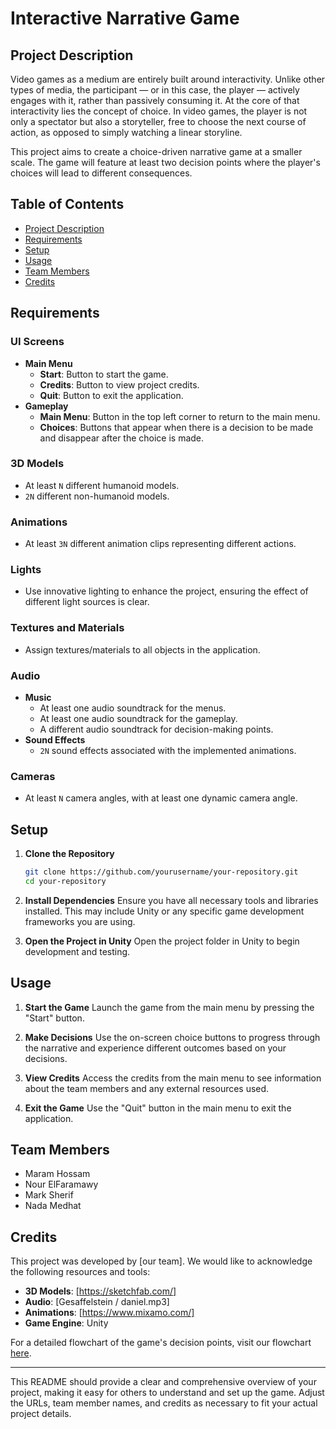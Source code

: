 # Interactive Narrative Game

## Project Description

Video games as a medium are entirely built around interactivity. Unlike other types of media, the participant — or in this case, the player — actively engages with it, rather than passively consuming it. At the core of that interactivity lies the concept of choice. In video games, the player is not only a spectator but also a storyteller, free to choose the next course of action, as opposed to simply watching a linear storyline.

This project aims to create a choice-driven narrative game at a smaller scale. The game will feature at least two decision points where the player's choices will lead to different consequences.

## Table of Contents

- [Project Description](#project-description)
- [Requirements](#requirements)
- [Setup](#setup)
- [Usage](#usage)
- [Team Members](#team-members)
- [Credits](#credits)

## Requirements

### UI Screens
- **Main Menu**
  - **Start**: Button to start the game.
  - **Credits**: Button to view project credits.
  - **Quit**: Button to exit the application.
- **Gameplay**
  - **Main Menu**: Button in the top left corner to return to the main menu.
  - **Choices**: Buttons that appear when there is a decision to be made and disappear after the choice is made.

### 3D Models
- At least `N` different humanoid models.
- `2N` different non-humanoid models.

### Animations
- At least `3N` different animation clips representing different actions.

### Lights
- Use innovative lighting to enhance the project, ensuring the effect of different light sources is clear.

### Textures and Materials
- Assign textures/materials to all objects in the application.

### Audio
- **Music**
  - At least one audio soundtrack for the menus.
  - At least one audio soundtrack for the gameplay.
  - A different audio soundtrack for decision-making points.
- **Sound Effects**
  - `2N` sound effects associated with the implemented animations.

### Cameras
- At least `N` camera angles, with at least one dynamic camera angle.

## Setup

1. **Clone the Repository**
   ```sh
   git clone https://github.com/yourusername/your-repository.git
   cd your-repository
   ```

2. **Install Dependencies**
   Ensure you have all necessary tools and libraries installed. This may include Unity or any specific game development frameworks you are using.

3. **Open the Project in Unity**
   Open the project folder in Unity to begin development and testing.

## Usage

1. **Start the Game**
   Launch the game from the main menu by pressing the "Start" button.

2. **Make Decisions**
   Use the on-screen choice buttons to progress through the narrative and experience different outcomes based on your decisions.

3. **View Credits**
   Access the credits from the main menu to see information about the team members and any external resources used.

4. **Exit the Game**
   Use the "Quit" button in the main menu to exit the application.

## Team Members

- Maram Hossam
- Nour ElFaramawy
- Mark Sherif
- Nada Medhat

## Credits

This project was developed by [our team]. We would like to acknowledge the following resources and tools:

- **3D Models**: [https://sketchfab.com/]
- **Audio**: [Gesaffelstein / daniel.mp3]
- **Animations**: [https://www.mixamo.com/]
- **Game Engine**: Unity

For a detailed flowchart of the game's decision points, visit our flowchart [here](https://docs.google.com/drawings).

---

This README should provide a clear and comprehensive overview of your project, making it easy for others to understand and set up the game. Adjust the URLs, team member names, and credits as necessary to fit your actual project details. 
